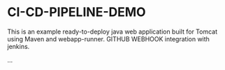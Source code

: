 # CI-CD-PIPELINE-DEMO

This is an example ready-to-deploy java web application built for Tomcat using Maven and webapp-runner.
GITHUB WEBHOOK integration with jenkins.


...

